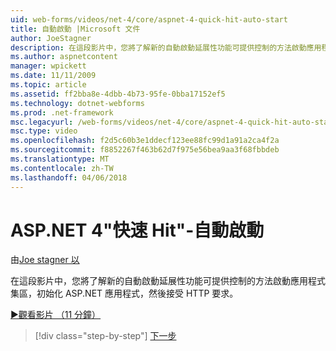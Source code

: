 ```yaml
---
uid: web-forms/videos/net-4/core/aspnet-4-quick-hit-auto-start
title: 自動啟動 |Microsoft 文件
author: JoeStagner
description: 在這段影片中，您將了解新的自動啟動延展性功能可提供控制的方法啟動應用程式集區，initializ...
ms.author: aspnetcontent
manager: wpickett
ms.date: 11/11/2009
ms.topic: article
ms.assetid: ff2bba8e-4dbb-4b73-95fe-0bba17152ef5
ms.technology: dotnet-webforms
ms.prod: .net-framework
msc.legacyurl: /web-forms/videos/net-4/core/aspnet-4-quick-hit-auto-start
msc.type: video
ms.openlocfilehash: f2d5c60b3e1ddecf123ee88fc99d1a91a2ca4f2a
ms.sourcegitcommit: f8852267f463b62d7f975e56bea9aa3f68fbbdeb
ms.translationtype: MT
ms.contentlocale: zh-TW
ms.lasthandoff: 04/06/2018
---
```

<a name="aspnet-4-quick-hit---auto-start"></a>ASP.NET 4"快速 Hit"-自動啟動
====================
由[Joe stagner 以](https://github.com/JoeStagner)

在這段影片中，您將了解新的自動啟動延展性功能可提供控制的方法啟動應用程式集區，初始化 ASP.NET 應用程式，然後接受 HTTP 要求。 

[&#9654;觀看影片 （11 分鐘）](https://channel9.msdn.com/Blogs/ASP-NET-Site-Videos/aspnet-4-quick-hit-auto-start)

> [!div class="step-by-step"]
> [下一步](aspnet-4-quick-hit-clean-webconfig-files.md)
